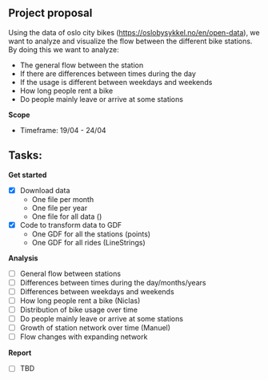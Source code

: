 ## Project proposal

Using the data of oslo city bikes (https://oslobysykkel.no/en/open-data), we want to analyze and visualize the flow between the different bike stations. By doing this we want to analyze:

- The general flow between the station
- If there are differences between times during the day
- If the usage is different between weekdays and weekends
- How long people rent a bike
- Do people mainly leave or arrive at some stations

**Scope**

- Timeframe: 19/04 - 24/04

## Tasks:

**Get started**

- [x] Download data
  - One file per month
  - One file per year
  - One file for all data ()
- [x] Code to transform data to GDF
  - One GDF for all the stations (points)
  - One GDF for all rides (LineStrings)

**Analysis**

- [ ] General flow between stations
- [ ] Differences between times during the day/months/years
- [ ] Differences between weekdays and weekends
- [ ] How long people rent a bike (Niclas)
- [ ] Distribution of bike usage over time
- [ ] Do people mainly leave or arrive at some stations
- [ ] Growth of station network over time (Manuel)
- [ ] Flow changes with expanding network

**Report**

- [ ] TBD
